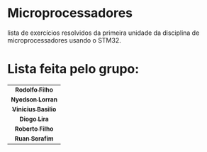 # Microprocessadores
lista de exercícios resolvidos da primeira unidade da disciplina de microprocessadores usando o STM32.
# Lista feita pelo grupo:

<table>
  <tr>
    <td align="center">
      <a href="https://github.com/rodolfilho">
        <sub>
          <b>Rodolfo Filho</b>
        </sub>
      </a>
    </td>
  <tr>
    <td align="center">
      <a href="https://github.com/nyedsonlorran">
        <sub>
          <b>Nyedson Lorran</b>
        </sub>
      </a>
    </td>
  <tr>
    <td align="center">
      <a href="https://github.com/ViniciusGbasilio">
        <sub>
          <b>Vinicius Basilio</b>
        </sub>
      </a>
    </td>
  <tr>
    <td align="center">
      <a href="https://github.com/DiogorsLira">
        <sub>
          <b>Diogo Lira</b>
        </sub>
      </a>
    </td>
  <tr>
    <td align="center">
      <a href="https://github.com/robertofilhosf">
        <sub>
          <b>Roberto Filho</b>
        </sub>
      </a>
    </td>
  <tr>
    <td align="center">
      <a href="https://github.com/ruanserafim1">
        <sub>
          <b>Ruan Serafim </b>
        </sub>
      </a>
    </td>
</table>
